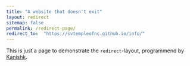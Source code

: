 ```yaml
---
title: "A website that doesn't exit"
layout: redirect
sitemap: false
permalink: /redirect-page/
redirect_to:  "https://svtempleofnc.github.io/info/"
---
```

This is just a page to demonstrate the `redirect`-layout, programmend by [Kanishk](http://codingtips.kanishkkunal.in/about/).